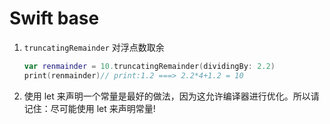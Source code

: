 # Swift base

1. `truncatingRemainder` 对浮点数取余

   ```swift
   var renmainder = 10.truncatingRemainder(dividingBy: 2.2)
   print(renmainder)// print:1.2 ===> 2.2*4+1.2 = 10
   ```

2. 使用 let 来声明一个常量是最好的做法，因为这允许编译器进行优化。所以请记住：尽可能使用 let 来声明常量!

